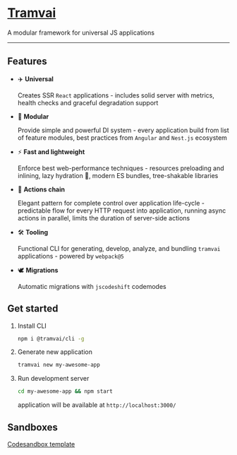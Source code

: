 # [Tramvai](https://tramvai.dev/)

A modular framework for universal JS applications

---
## Features

- ✈️ **Universal**

  Creates SSR `React` applications - includes solid server with metrics, health checks and graceful degradation support

- 🧱 **Modular**

  Provide simple and powerful DI system - every application build from list of feature modules, best practices from `Angular` and `Nest.js` ecosystem

- ⚡ **Fast and lightweight**

  Enforce best web-performance techniques - resources preloading and inlining, lazy hydration 🚀, modern ES bundles, tree-shakable libraries

- 🔗 **Actions chain**

  Elegant pattern for complete control over application life-cycle - predictable flow for every HTTP request into application, running async actions in parallel, limits the duration of server-side actions

- 🛠️ **Tooling**

  Functional CLI for generating, develop, analyze, and bundling `tramvai` applications - powered by `webpack@5`

- 🕊️ **Migrations**

  Automatic migrations with `jscodeshift` codemodes

## Get started

1. Install CLI

    ```bash
    npm i @tramvai/cli -g
    ```

1. Generate new application
    ```bash
    tramvai new my-awesome-app
    ```

1. Run development server
    ```bash
    cd my-awesome-app && npm start
    ```
    application will be available at `http://localhost:3000/`

## Sandboxes

[Codesandbox template](https://codesandbox.io/s/tramvai-new-qgk90)
